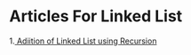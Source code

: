 # Articles For Linked List

1.<a href="https://www.geeksforgeeks.org/sum-of-two-linked-lists"> Adiition of Linked List using Recursion </a>
